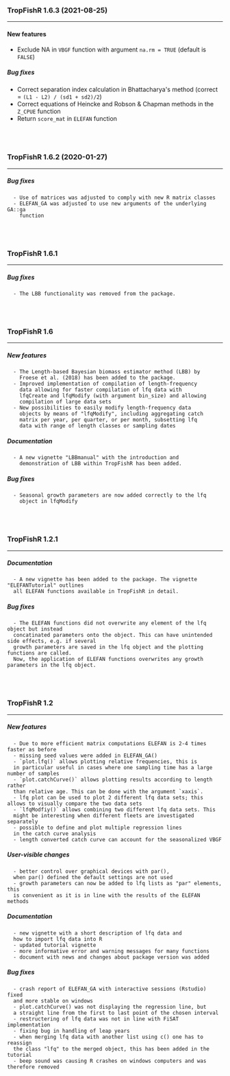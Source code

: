
### TropFishR 1.6.3 (2021-08-25)

---

#### New features

- Exclude NA in `VBGF` function with argument `na.rm = TRUE` (default is `FALSE`)


##### Bug fixes

- Correct separation index calculation in Bhattacharya's method (correct = `(L1 - L2) /
  (sd1 + sd2)/2`)
- Correct equations of Heincke and Robson & Chapman methods in the `Z_CPUE` function
- Return `score_mat` in `ELEFAN` function


<br><br>



### TropFishR 1.6.2 (2020-01-27)

---

##### Bug fixes
      - Use of matrices was adjusted to comply with new R matrix classes
      - ELEFAN_GA was adjusted to use new arguments of the underlying GA::ga
        function

<br><br>



### TropFishR 1.6.1

---

##### Bug fixes
      - The LBB functionality was removed from the package.


<br><br>



### TropFishR 1.6

---

##### New features
      - The Length-based Bayesian biomass estimator method (LBB) by
        Froese et al. (2018) has been added to the package.
      - Improved implementation of compilation of length-frequency
        data allowing for faster compilation of lfq data with
        lfqCreate and lfqModify (with argument bin_size) and allowing
        compilation of large data sets
      - New possibilities to easily modify length-frequency data
        objects by means of "lfqModify", including aggregating catch
        matrix per year, per quarter, or per month, subsetting lfq
        data with range of length classes or sampling dates

##### Documentation
      - A new vignette "LBBmanual" with the introduction and
        demonstration of LBB within TropFishR has been added.

##### Bug fixes
      - Seasonal growth parameters are now added correctly to the lfq
        object in lfqModify


<br><br>



### TropFishR 1.2.1

---

##### Documentation
      - A new vignette has been added to the package. The vignette "ELEFANTutorial" outlines
      all ELEFAN functions available in TropFishR in detail.


##### Bug fixes
      - The ELEFAN functions did not overwrite any element of the lfq object but instead
      concatinated parameters onto the object. This can have unintended side effects, e.g. if several
      growth parameters are saved in the lfq object and the plotting functions are called.
      Now, the application of ELEFAN functions overwrites any growth parameters in the lfq object.


<br><br>


### TropFishR 1.2

---

##### New features
      - Due to more efficient matrix computations ELEFAN is 2-4 times faster as before
      - missing seed values were added in ELEFAN_GA()
      - `plot.lfq()` allows plotting relative frequencies, this is
      in particular useful in cases where one sampling time has a large number of samples
      - `plot.catchCurve()` allows plotting results according to length rather
      than relative age. This can be done with the argument `xaxis`.
      - lfq plot can be used to plot 2 different lfq data sets; this allows to visually compare the two data sets
      - `lfqModfiy()` allows combining two different lfq data sets. This
      might be interesting when different fleets are investigated separately
      - possible to define and plot multiple regression lines
      in the catch curve analysis
      - length converted catch curve can account for the seasonalized VBGF


##### User-visible changes
      - better control over graphical devices with par(),
      when par() defined the default settings are not used
      - growth parameters can now be added to lfq lists as "par" elements, this
      is convenient as it is in line with the results of the ELEFAN methods


##### Documentation
      - new vignette with a short description of lfq data and
      how to import lfq data into R
      - updated tutorial vignette
      - more informative error and warning messages for many functions
      - document with news and changes about package version was added


##### Bug fixes
      - crash report of ELEFAN_GA with interactive sessions (Rstudio) fixed
      and more stable on windows
      - plot.catchCurve() was not displaying the regression line, but
      a straight line from the first to last point of the chosen interval
      - restructering of lfq data was not in line with FiSAT implementation
      - fixing bug in handling of leap years
      - when merging lfq data with another list using c() one has to reassign
      the class "lfq" to the merged object, this has been added in the tutorial
      - beep sound was causing R crashes on windows computers and was therefore removed
